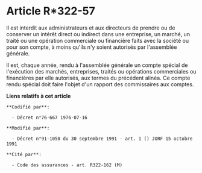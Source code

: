 # Article R*322-57

Il est interdit aux administrateurs et aux directeurs de prendre ou de conserver un intérêt direct ou indirect dans une
entreprise, un marché, un traité ou une opération commerciale ou financière faits avec la société ou pour son compte, à moins
qu'ils n'y soient autorisés par l'assemblée générale.

Il est, chaque année, rendu à l'assemblée générale un compte spécial de l'exécution des marchés, entreprises, traités ou
opérations commerciales ou financières par elle autorisés, aux termes du précédent alinéa. Ce compte rendu spécial doit faire
l'objet d'un rapport des commissaires aux comptes.

**Liens relatifs à cet article**

	**Codifié par**:

	  - Décret n°76-667 1976-07-16

	**Modifié par**:

	  - Décret n°91-1050 du 30 septembre 1991 - art. 1 () JORF 15 octobre 1991

	**Cité par**:

	  - Code des assurances - art. R322-162 (M)
